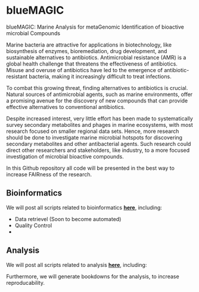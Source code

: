# blueMAGIC
blueMAGIC: Marine Analysis for metaGenomic Identification of bioactive microbial Compounds

Marine bacteria are attractive for applications in biotechnology, like biosynthesis of enzymes, bioremediation, drug development, and sustainable alternatives to antibiotics. Antimicrobial resistance (AMR) is a global health challenge that threatens the effectiveness of antibiotics. Misuse and overuse of antibiotics have led to the emergence of antibiotic-resistant bacteria, making it increasingly difficult to treat infections. 

To combat this growing threat, finding alternatives to antibiotics is crucial. Natural sources of antimicrobial agents, such as marine environments, offer a promising avenue for the discovery of new compounds that can provide effective alternatives to conventional antibiotics. 

Despite increased interest, very little effort has been made to systematically survey secondary metabolites and phages in marine ecosystems, with most research focused on smaller regional data sets. Hence, more research should be done to investigate marine microbial hotspots for discovering secondary metabolites and other antibacterial agents. Such research could direct other researchers and stakeholders, like industry, to a more focused investigation of microbial bioactive compounds.

In this Github repository all code will be presented in the best way to increase FAIRness of the research.

## Bioinformatics
We will post all scripts related to bioinformatics [**here**](https://github.com/JacobAgerbo/blueMAGIC/), including: 

- Data retrievel (Soon to become automated)
- Quality Control
- 

## Analysis
We will post all scripts related to analysis [**here**](https://github.com/JacobAgerbo/blueMAGIC/), including: 

Furthermore, we will generate bookdowns for the analysis, to increase reproducability. 

